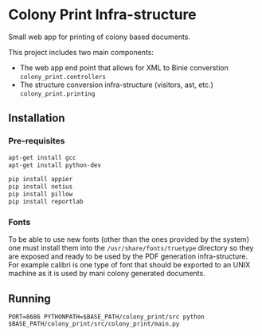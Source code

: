# Colony Print Infra-structure

Small web app for printing of colony based documents.

This project includes two main components:

* The web app end point that allows for XML to Binie converstion `colony_print.controllers`
* The structure conversion infra-structure (visitors, ast, etc.) `colony_print.printing`

## Installation

### Pre-requisites

```bash
apt-get install gcc
apt-get install python-dev

pip install appier
pip install netius
pip install pillow
pip install reportlab
```

### Fonts

To be able to use new fonts (other than the ones provided by the system) one must install them
into the `/usr/share/fonts/truetype` directory so they are exposed and ready to
be used by the PDF generation infra-structure. For example calibri is one type of font that should
be exported to an UNIX machine as it is used by mani colony generated documents.

## Running

    PORT=8686 PYTHONPATH=$BASE_PATH/colony_print/src python $BASE_PATH/colony_print/src/colony_print/main.py
